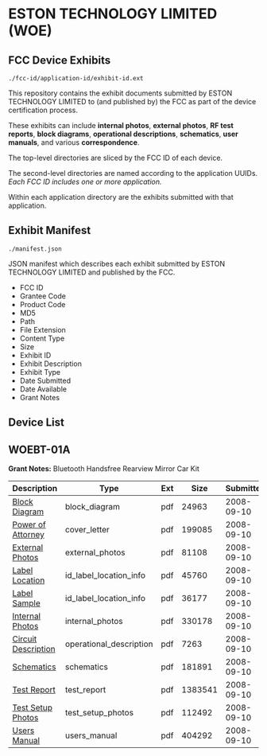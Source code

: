 # ESTON TECHNOLOGY LIMITED (WOE)
## FCC Device Exhibits

```
./fcc-id/application-id/exhibit-id.ext
```

This repository contains the exhibit documents submitted by ESTON TECHNOLOGY LIMITED to (and published by) the FCC as part of the device certification process.

These exhibits can include **internal photos**, **external photos**, **RF test reports**, **block diagrams**, **operational descriptions**, **schematics**, **user manuals**, and various **correspondence**.

The top-level directories are sliced by the FCC ID of each device.

The second-level directories are named according to the application UUIDs. *Each FCC ID includes one or more application.*

Within each application directory are the exhibits submitted with that application. 

## Exhibit Manifest

```
./manifest.json
```

JSON manifest which describes each exhibit submitted by ESTON TECHNOLOGY LIMITED and published by the FCC.

- FCC ID
- Grantee Code
- Product Code
- MD5
- Path
- File Extension
- Content Type
- Size
- Exhibit ID
- Exhibit Description
- Exhibit Type
- Date Submitted
- Date Available
- Grant Notes

## Device List
## WOEBT-01A
**Grant Notes:** Bluetooth Handsfree Rearview Mirror Car Kit

| Description | Type | Ext | Size | Submitted | Available |
| ----------- | ---- | --- | ---- | --------- | --------- |
| [Block Diagram](WOEBT-01A/8108d64d9ea31e70689942146c93eb9a/998417.pdf) | block_diagram | pdf | 24963 | 2008-09-10 | 2008-09-10 |
| [Power of Attorney](WOEBT-01A/8108d64d9ea31e70689942146c93eb9a/998427.pdf) | cover_letter | pdf | 199085 | 2008-09-10 | 2008-09-10 |
| [External Photos](WOEBT-01A/8108d64d9ea31e70689942146c93eb9a/998419.pdf) | external_photos | pdf | 81108 | 2008-09-10 | 2008-09-10 |
| [Label Location](WOEBT-01A/8108d64d9ea31e70689942146c93eb9a/998420.pdf) | id_label_location_info | pdf | 45760 | 2008-09-10 | 2008-09-10 |
| [Label Sample](WOEBT-01A/8108d64d9ea31e70689942146c93eb9a/998421.pdf) | id_label_location_info | pdf | 36177 | 2008-09-10 | 2008-09-10 |
| [Internal Photos](WOEBT-01A/8108d64d9ea31e70689942146c93eb9a/998422.pdf) | internal_photos | pdf | 330178 | 2008-09-10 | 2008-09-10 |
| [Circuit Description](WOEBT-01A/8108d64d9ea31e70689942146c93eb9a/998418.pdf) | operational_description | pdf | 7263 | 2008-09-10 | 2008-09-10 |
| [Schematics](WOEBT-01A/8108d64d9ea31e70689942146c93eb9a/998423.pdf) | schematics | pdf | 181891 | 2008-09-10 | 2008-09-10 |
| [Test Report](WOEBT-01A/8108d64d9ea31e70689942146c93eb9a/998425.pdf) | test_report | pdf | 1383541 | 2008-09-10 | 2008-09-10 |
| [Test Setup Photos](WOEBT-01A/8108d64d9ea31e70689942146c93eb9a/998424.pdf) | test_setup_photos | pdf | 112492 | 2008-09-10 | 2008-09-10 |
| [Users Manual](WOEBT-01A/8108d64d9ea31e70689942146c93eb9a/998426.pdf) | users_manual | pdf | 404292 | 2008-09-10 | 2008-09-10 |
